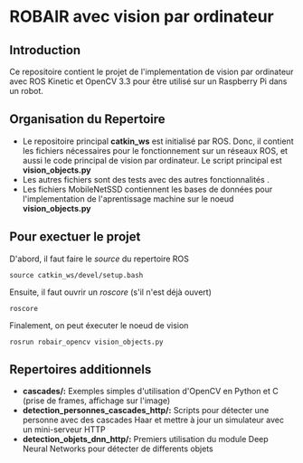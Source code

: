 # ROBAIR avec vision par ordinateur

## Introduction
Ce repositoire contient le projet de l'implementation de vision par ordinateur avec ROS Kinetic et OpenCV 3.3 pour être utilisé sur un Raspberry Pi dans un robot.

## Organisation du Repertoire
* Le repositoire principal **catkin_ws** est initialisé par ROS. Donc, il contient les fichiers nécessaires pour le fonctionnement sur un réseaux ROS, et aussi le code principal de vision par ordinateur. Le script principal est **vision_objects.py**
* Les autres fichiers sont des tests avec des autres fonctionnalités .
* Les fichiers MobileNetSSD contiennent les bases de données pour l'implementation de l'aprentissage machine sur le noeud **vision_objects.py**

## Pour exectuer le projet
D'abord, il faut faire le *source* du repertoire ROS
```
source catkin_ws/devel/setup.bash
```
Ensuite, il faut ouvrir un *roscore* (s'il n'est déjà ouvert)
```
roscore
```
Finalement, on peut éxecuter le noeud de vision
```
rosrun robair_opencv vision_objects.py
```

## Repertoires additionnels
* **cascades/:** Exemples simples d'utilisation d'OpenCV en Python et C (prise de frames, affichage sur l'image)
* **detection_personnes_cascades_http/:** Scripts pour détecter une personne avec des cascades Haar et mettre à jour un simulateur avec un mini-serveur HTTP
* **detection_objets_dnn_http/:** Premiers utilisation du module Deep Neural Networks pour détecter de differents objets
